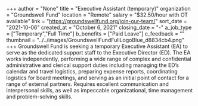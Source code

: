 +++
author = "None"
title = "Executive Assistant (temporary)"
organization = "Groundswell Fund"
location = "Remote"
salary = "$32.50/hour with OT available"
link = "https://groundswellfund.org/join-our-team/"
sort_date = "2021-10-06"
created_at = "October 6, 2021"
closing_date = "-"
a_job_type = ["Temporary","Full Time"]
b_benefits = ["Paid Leave"]
c_feedback = ""
thumbnail = "../../images/GroundswellFundFullLogoBlue_d8834cb4.png"
+++
Groundswell Fund is seeking a temporary Executive Assistant (EA) to serve as the dedicated support staff to the Executive Director (ED). The EA works independently, performing a wide range of complex and confidential administrative and clerical support duties including managing the ED’s calendar and travel logistics, preparing expense reports, coordinating logistics for board meetings, and serving as an initial point of contact for a range of external partners. Requires excellent communication and interpersonal skills, as well as impeccable organizational, time management and problem-solving skills. 